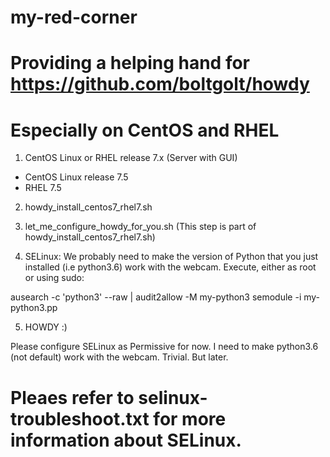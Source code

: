 # my-red-corner
# Providing a helping hand for https://github.com/boltgolt/howdy 
# Especially on CentOS and RHEL

1. CentOS Linux or RHEL release 7.x (Server with GUI)
- CentOS Linux release 7.5 
- RHEL 7.5

2. howdy_install_centos7_rhel7.sh

3. let_me_configure_howdy_for_you.sh (This step is part of howdy_install_centos7_rhel7.sh)

4. SELinux: We probably need to make the version of Python that you just installed (i.e python3.6) work with the webcam. Execute, either as root or using sudo:

ausearch -c 'python3' --raw | audit2allow -M my-python3
semodule -i my-python3.pp

5. HOWDY :)

Please configure SELinux as Permissive for now. I need to make python3.6 (not default) work with the webcam. Trivial. But later. 

# Pleaes refer to selinux-troubleshoot.txt for more information about SELinux.
